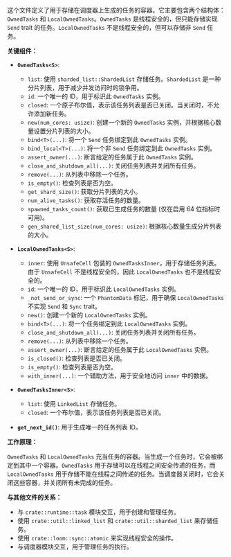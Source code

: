 这个文件定义了用于存储在调度器上生成的任务的容器。它主要包含两个结构体：`OwnedTasks` 和 `LocalOwnedTasks`。`OwnedTasks` 是线程安全的，但只能存储实现 `Send` trait 的任务。`LocalOwnedTasks` 不是线程安全的，但可以存储非 `Send` 任务。

**关键组件：**

*   **`OwnedTasks<S>`**:
    *   `list`: 使用 `sharded_list::ShardedList` 存储任务。`ShardedList` 是一种分片列表，用于减少并发访问时的锁争用。
    *   `id`:  一个唯一的 ID，用于标识此 `OwnedTasks` 实例。
    *   `closed`:  一个原子布尔值，表示该任务列表是否已关闭。当关闭时，不允许添加新任务。
    *   `new(num_cores: usize)`:  创建一个新的 `OwnedTasks` 实例，并根据核心数量设置分片列表的大小。
    *   `bind<T>(...)`:  将一个 `Send` 任务绑定到此 `OwnedTasks` 实例。
    *   `bind_local<T>(...)`:  将一个非 `Send` 任务绑定到此 `OwnedTasks` 实例。
    *   `assert_owner(...)`:  断言给定的任务属于此 `OwnedTasks` 实例。
    *   `close_and_shutdown_all(...)`:  关闭任务列表并关闭所有任务。
    *   `remove(...)`:  从列表中移除一个任务。
    *   `is_empty()`:  检查列表是否为空。
    *   `get_shard_size()`:  获取分片列表的大小。
    *   `num_alive_tasks()`:  获取存活任务的数量。
    *   `spawned_tasks_count()`:  获取已生成任务的数量 (仅在启用 64 位指标时可用)。
    *   `gen_shared_list_size(num_cores: usize)`:  根据核心数量生成分片列表的大小。

*   **`LocalOwnedTasks<S>`**:
    *   `inner`:  使用 `UnsafeCell` 包装的 `OwnedTasksInner`，用于存储任务列表。由于 `UnsafeCell` 不是线程安全的，因此 `LocalOwnedTasks` 也不是线程安全的。
    *   `id`:  一个唯一的 ID，用于标识此 `LocalOwnedTasks` 实例。
    *   `_not_send_or_sync`:  一个 `PhantomData` 标记，用于确保 `LocalOwnedTasks` 不实现 `Send` 和 `Sync` trait。
    *   `new()`:  创建一个新的 `LocalOwnedTasks` 实例。
    *   `bind<T>(...)`:  将一个任务绑定到此 `LocalOwnedTasks` 实例。
    *   `close_and_shutdown_all(...)`:  关闭任务列表并关闭所有任务。
    *   `remove(...)`:  从列表中移除一个任务。
    *   `assert_owner(...)`:  断言给定的任务属于此 `LocalOwnedTasks` 实例。
    *   `is_closed()`:  检查列表是否已关闭。
    *   `is_empty()`:  检查列表是否为空。
    *   `with_inner(...)`:  一个辅助方法，用于安全地访问 `inner` 中的数据。

*   **`OwnedTasksInner<S>`**:
    *   `list`:  使用 `LinkedList` 存储任务。
    *   `closed`:  一个布尔值，表示该任务列表是否已关闭。

*   **`get_next_id()`**:  用于生成唯一的任务列表 ID。

**工作原理：**

`OwnedTasks` 和 `LocalOwnedTasks` 充当任务的容器。当生成一个任务时，它会被绑定到其中一个容器。`OwnedTasks` 用于存储可以在线程之间安全传递的任务，而 `LocalOwnedTasks` 用于存储不能在线程之间传递的任务。当调度器关闭时，它会关闭这些容器，并关闭所有未完成的任务。

**与其他文件的关系：**

*   与 `crate::runtime::task` 模块交互，用于创建和管理任务。
*   使用 `crate::util::linked_list` 和 `crate::util::sharded_list` 来存储任务。
*   使用 `crate::loom::sync::atomic` 来实现线程安全的操作。
*   与调度器模块交互，用于管理任务的执行。
